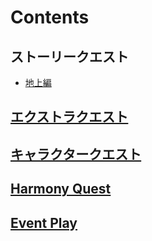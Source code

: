 # Contents

## ストーリークエスト

- [地上編](pages/EarthQuestStoryPlayback.md)

## [エクストラクエスト](pages/StoryPlaybackExtraDetail.md)

## [キャラクタークエスト](pages/StoryPlaybackCharacterDetail.md)

## [Harmony Quest](pages/StoryPlaybackHarmonyDetail.md)

## [Event Play](pages/StoryPlaybackEventPlay.md)
